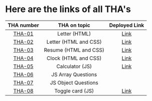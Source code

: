 # Here are the links of all THA's



| THA number               | THA on topic                  | Deployed Link                                                     |
| :----------------------: | :---------------------------: | :---------------------------------------------------------------: |
| [THA-01](./THA-01)       | Letter (HTML)                 | [Link](https://n9shant.github.io/Devsnest-Frontend-THA/THA-01/)   |
| [THA-02](./THA-02)       | Letter (HTML and CSS)         | [Link](https://n9shant.github.io/Devsnest-Frontend-THA/THA-02/)   |
| [THA-03](./THA-03)       | Resume (HTML and CSS)         | [Link](https://n9shant.github.io/Devsnest-Frontend-THA/THA-03/)   |
| [THA-04](./THA-04)       | Clock (HTML and CSS)          | [Link](https://n9shant.github.io/Devsnest-Frontend-THA/THA-04/)   |
| [THA-05](./THA-05)       | Calculator (JS)               | [Link](https://n9shant.github.io/Devsnest-Frontend-THA/THA-05/)   |
| [THA-06](./THA-06)       | JS Array Questions            |                                                                   |
| [THA-07](./THA-07)       | JS Object Questions           |                                                                   |
| [THA-08](./THA-08)       | Toggle card (JS)              | [Link](https://n9shant.github.io/Devsnest-Frontend-THA/THA-08/)   |
